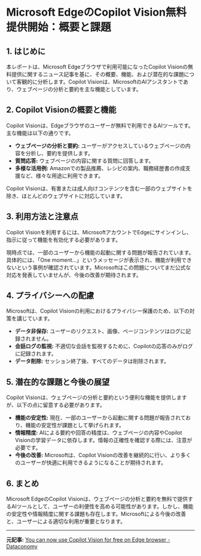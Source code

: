 # Microsoft EdgeのCopilot Vision無料提供開始：概要と課題

## 1. はじめに

本レポートは、Microsoft Edgeブラウザで利用可能になったCopilot Visionの無料提供に関するニュース記事を基に、その概要、機能、および潜在的な課題について客観的に分析します。Copilot Visionは、MicrosoftのAIアシスタントであり、ウェブページの分析と要約を主な機能としています。

## 2. Copilot Visionの概要と機能

Copilot Visionは、Edgeブラウザのユーザーが無料で利用できるAIツールです。主な機能は以下の通りです。

* **ウェブページの分析と要約:** ユーザーがアクセスしているウェブページの内容を分析し、要約を提供します。
* **質問応答:** ウェブページの内容に関する質問に回答します。
* **多様な活用例:** Amazonでの製品推薦、レシピの案内、職務経歴書の作成支援など、様々な用途に利用できます。

Copilot Visionは、有害または成人向けコンテンツを含む一部のウェブサイトを除き、ほとんどのウェブサイトに対応しています。

## 3. 利用方法と注意点

Copilot Visionを利用するには、MicrosoftアカウントでEdgeにサインインし、指示に従って機能を有効化する必要があります。

現時点では、一部のユーザーから機能の起動に関する問題が報告されています。具体的には、「One moment…」というメッセージが表示され、機能が利用できないという事例が確認されています。Microsoftはこの問題についてまだ公式な対応を発表していませんが、今後の改善が期待されます。

## 4. プライバシーへの配慮

Microsoftは、Copilot Visionの利用におけるプライバシー保護のため、以下の対策を講じています。

* **データ非保存:** ユーザーのリクエスト、画像、ページコンテンツはログに記録されません。
* **会話ログの監視:** 不適切な会話を監視するために、Copilotの応答のみがログに記録されます。
* **データ削除:** セッション終了後、すべてのデータは削除されます。

## 5. 潜在的な課題と今後の展望

Copilot Visionは、ウェブページの分析と要約という便利な機能を提供しますが、以下の点に留意する必要があります。

* **機能の安定性:** 現在、一部のユーザーから起動に関する問題が報告されており、機能の安定性が課題として挙げられます。
* **情報精度:** AIによる要約や回答の精度は、ウェブページの内容やCopilot Visionの学習データに依存します。情報の正確性を確認する際には、注意が必要です。
* **今後の改善:** Microsoftは、Copilot Visionの改善を継続的に行い、より多くのユーザーが快適に利用できるようになることが期待されます。

## 6. まとめ

Microsoft EdgeのCopilot Visionは、ウェブページの分析と要約を無料で提供するAIツールとして、ユーザーの利便性を高める可能性があります。しかし、機能の安定性や情報精度に関する課題も存在します。Microsoftによる今後の改善と、ユーザーによる適切な利用が重要となります。

---


**元記事:** [You can now use Copilot Vision for free on Edge browser - Dataconomy](https://dataconomy.com/2025/04/18/you-can-now-use-copilot-vision-for-free-on-edge-browser/)